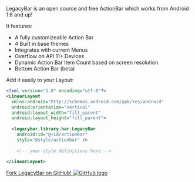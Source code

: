 LegacyBar is an open source and free ActionBar which works from Android 1.6 and up!

It features:
* A fully customizeable Action Bar
* 4 Built in base themes
* Integrates with current Menus
* Overflow on API 11+ Devices
* Dynamic Action Bar Item Count based on screen resolution
* Bottom Action Bar (beta)

Add it easily to your Layout:

```xml
<?xml version="1.0" encoding="utf-8"?>
<LinearLayout 
  xmlns:android="http://schemas.android.com/apk/res/android"
  android:orientation="vertical"
  android:layout_width="fill_parent"
  android:layout_height="fill_parent">
  
  <legacybar.library.bar.LegacyBar
    android:id="@+id/actionbar"
    style="@style/actionbar" />
	
	<!-- your style definitions here -->
	
</LinearLayout>
```

<div>
	<a href="https://github.com/Cheesebaron/LegacyBar">
		Fork LegacyBar on GitHub!
		<img src="http://junkafarian.github.com/build/html/_static/github.png" alt="GitHub logo" />
	</a>
</div>